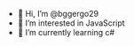 - 👋 Hi, I’m @bggergo29
- 👀 I’m interested in JavaScript
- 🌱 I’m currently learning c#

<!---
bggergo29/bggergo29 is a ✨ special ✨ repository because its `README.md` (this file) appears on your GitHub profile.
You can click the Preview link to take a look at your changes.
--->
